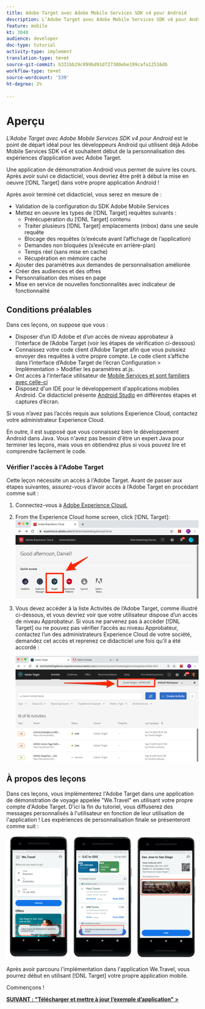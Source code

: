 ```yaml
---
title: Adobe Target avec Adobe Mobile Services SDK v4 pour Android
description: L’Adobe Target avec Adobe Mobile Services SDK v4 pour Android est le point de départ idéal pour les développeurs Android qui utilisent déjà Adobe Mobile Services SDK v4 et souhaitent début de la personnalisation des expériences d’application avec Adobe Target.
feature: mobile
kt: 3040
audience: developer
doc-type: tutorial
activity-type: implement
translation-type: tm+mt
source-git-commit: b331bb29c099bd91df27300ebe199cafa12516db
workflow-type: tm+mt
source-wordcount: '539'
ht-degree: 2%

---
```



# Aperçu

_L’Adobe Target avec Adobe Mobile Services SDK v4 pour Android_ est le point de départ idéal pour les développeurs Android qui utilisent déjà Adobe Mobile Services SDK v4 et souhaitent début de la personnalisation des expériences d’application avec Adobe Target.

Une application de démonstration Android vous permet de suivre les cours. Après avoir suivi ce didacticiel, vous devriez être prêt à début la mise en oeuvre [!DNL Target] dans votre propre application Android !

Après avoir terminé cet didacticiel, vous serez en mesure de :

* Validation de la configuration du SDK [](https://docs.adobe.com/content/help/en/mobile-services/android/getting-started-android/requirements.html) Adobe Mobile Services
* Mettez en oeuvre les types de [!DNL Target] requêtes suivants :
   * Prérécupération du [!DNL Target] contenu
   * Traiter plusieurs [!DNL Target] emplacements (mbox) dans une seule requête
   * Blocage des requêtes (s’exécute avant l’affichage de l’application)
   * Demandes non bloquées (s’exécute en arrière-plan)
   * Temps réel (sans mise en cache)
   * Récupération en mémoire cache
* Ajouter des paramètres aux demandes de personnalisation améliorée
* Créer des audiences et des offres
* Personnalisation des mises en page
* Mise en service de nouvelles fonctionnalités avec indicateur de fonctionnalité

## Conditions préalables

Dans ces leçons, on suppose que vous :

* Disposer d’un ID Adobe et d’un accès de niveau approbateur à l’interface de l’Adobe Target (voir les étapes de vérification ci-dessous)
* Connaissez votre code client d’Adobe Target afin que vous puissiez envoyer des requêtes à votre propre compte. Le code client s’affiche dans l’interface d’Adobe Target de l’écran Configuration > Implémentation > Modifier les paramètres at.js.
* Ont accès à l’interface utilisateur de [Mobile Services et sont familiers avec celle-ci](https://mobilemarketing.adobe.com)
* Disposez d&#39;un IDE pour le développement d&#39;applications mobiles Android. Ce didacticiel présente [Android Studio](https://developer.android.com/studio/install) en différentes étapes et captures d’écran.

Si vous n’avez pas l’accès requis aux solutions Experience Cloud, contactez votre administrateur Experience Cloud.

En outre, il est supposé que vous connaissez bien le développement Android dans Java. Vous n&#39;avez pas besoin d&#39;être un expert Java pour terminer les leçons, mais vous en obtiendrez plus si vous pouvez lire et comprendre facilement le code.

### Vérifier l&#39;accès à l&#39;Adobe Target

Cette leçon nécessite un accès à l&#39;Adobe Target. Avant de passer aux étapes suivantes, assurez-vous d’avoir accès à l’Adobe Target en procédant comme suit :

1. Connectez-vous à [Adobe Experience Cloud.](https://experience.adobe.com/)
1. From the Experience Cloud home screen, click [!DNL Target]:
   ![Écran d’accueil Experience Cloud](assets/aec_homeScreen_clickTarget.png)
1. Vous devez accéder à la liste Activités de l’Adobe Target, comme illustré ci-dessous, et vous devriez voir que votre utilisateur dispose d’un accès de niveau Approbateur. Si vous ne parvenez pas à accéder [!DNL Target] ou ne pouvez pas vérifier l’accès au niveau Approbateur, contactez l’un des administrateurs Experience Cloud de votre société, demandez cet accès et reprenez ce didacticiel une fois qu’il a été accordé :

   ![Interface utilisateur Adobe](assets/targetUI_approver.png)

## À propos des leçons

Dans ces leçons, vous implémenterez l&#39;Adobe Target dans une application de démonstration de voyage appelée &quot;We.Travel&quot; en utilisant votre propre compte d&#39;Adobe Target. D&#39;ici la fin du tutoriel, vous diffuserez des messages personnalisés à l&#39;utilisateur en fonction de leur utilisation de l&#39;application ! Les expériences de personnalisation finale se présenteront comme suit :

![Fin de l’application We.Travel](assets/overview_final_result.jpg)

Après avoir parcouru l&#39;implémentation dans l&#39;application We.Travel, vous pourrez début en utilisant [!DNL Target] votre propre application mobile.

Commençons !

**[SUIVANT : &quot;Télécharger et mettre à jour l’exemple d’application&quot; >](download-and-update-the-sample-app.md)**
